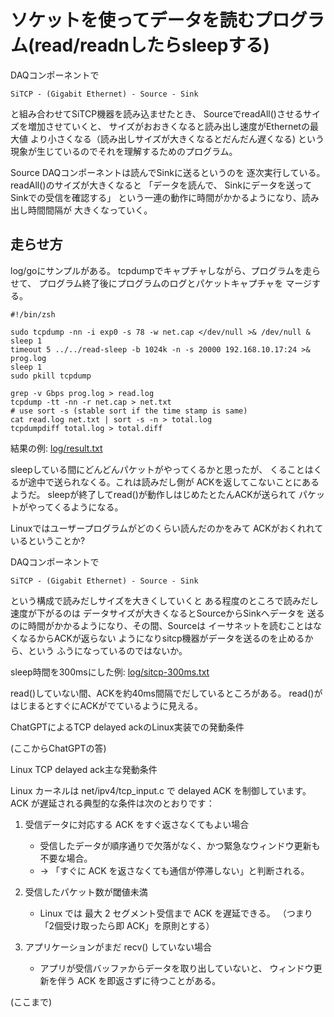 # ソケットを使ってデータを読むプログラム(read/readnしたらsleepする)

DAQコンポーネントで
```
SiTCP - (Gigabit Ethernet) - Source - Sink
```
と組み合わせてSiTCP機器を読み込ませたとき、
SourceでreadAll()させるサイズを増加させていくと、
サイズがおおきくなると読み出し速度がEthernetの最大値
より小さくなる（読み出しサイズが大きくなるとだんだん遅くなる)
という現象が生じているのでそれを理解するためのプログラム。

Source DAQコンポーネントは読んでSinkに送るというのを
逐次実行している。readAll()のサイズが大きくなると
「データを読んで、 Sinkにデータを送ってSinkでの受信を確認する」
という一連の動作に時間がかかるようになり、読み出し時間間隔が
大きくなっていく。

## 走らせ方

log/goにサンプルがある。
tcpdumpでキャプチャしながら、プログラムを走らせて、
プログラム終了後にプログラムのログとパケットキャプチャを
マージする。

```
#!/bin/zsh

sudo tcpdump -nn -i exp0 -s 78 -w net.cap </dev/null >& /dev/null &
sleep 1
timeout 5 ../../read-sleep -b 1024k -n -s 20000 192.168.10.17:24 >& prog.log
sleep 1
sudo pkill tcpdump

grep -v Gbps prog.log > read.log
tcpdump -tt -nn -r net.cap > net.txt
# use sort -s (stable sort if the time stamp is same)
cat read.log net.txt | sort -s -n > total.log
tcpdumpdiff total.log > total.diff
```

結果の例: [log/result.txt](log/result.txt)

sleepしている間にどんどんパケットがやってくるかと思ったが、
くることはくるが途中で送られなくる。これは読みだし側が
ACKを返してこないことにあるようだ。
sleepが終了してread()が動作しはじめたとたんACKが送られて
パケットがやってくるようになる。

Linuxではユーザープログラムがどのくらい読んだのかをみて
ACKがおくれれているということか?

DAQコンポーネントで
```
SiTCP - (Gigabit Ethernet) - Source - Sink
```
という構成で読みだしサイズを大きくしていくと
ある程度のところで読みだし速度が下がるのは
データサイズが大きくなるとSourceからSinkへデータを
送るのに時間がかかるようになり、その間、Sourceは
イーサネットを読むことはなくなるからACKが返らない
ようになりsitcp機器がデータを送るのを止めるから、という
ふうになっているのではないか。

sleep時間を300msにした例: [log/sitcp-300ms.txt](log/sitcp-300ms.txt)

read()していない間、ACKを約40ms間隔でだしているところがある。
read()がはじまるとすぐにACKがでているように見える。

ChatGPTによるTCP delayed ackのLinux実装での発動条件

(ここからChatGPTの答)

Linux TCP delayed ack主な発動条件

Linux カーネルは net/ipv4/tcp_input.c で delayed ACK を制御しています。
ACK が遅延される典型的な条件は次のとおりです：

1. 受信データに対応する ACK をすぐ返さなくてもよい場合
   - 受信したデータが順序通りで欠落がなく、かつ緊急なウィンドウ更新も
     不要な場合。
   - → 「すぐに ACK を返さなくても通信が停滞しない」と判断される。

2. 受信したパケット数が閾値未満
   - Linux では 最大 2 セグメント受信まで ACK を遅延できる。
    （つまり「2個受け取ったら即 ACK」を原則とする）

3. アプリケーションがまだ recv() していない場合
   - アプリが受信バッファからデータを取り出していないと、
     ウィンドウ更新を伴う ACK を即返さずに待つことがある。

(ここまで)

